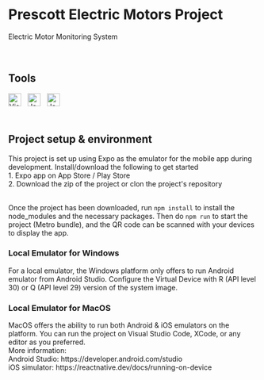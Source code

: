 <h1>Prescott Electric Motors Project</h1>
Electric Motor Monitoring System

<br/>
<br/>
<br/>

<h2>Tools</h2>

<img align="left" alt="Visual Studio Code" width="26px" src="https://cdn.jsdelivr.net/gh/devicons/devicon/icons/vscode/vscode-original.svg" style="padding-right:10px;"/>
<img align="left" alt="JavaScript" width="26px" src="https://cdn.jsdelivr.net/gh/devicons/devicon/icons/react/react-original.svg" style="padding-right:10px;"/>
<img align="left" alt="JavaScript" width="26px" src="https://cdn.jsdelivr.net/gh/devicons/devicon/icons/nodejs/nodejs-original-wordmark.svg" style="padding-right:10px;"/>

<br/>
<br/>
<br/>

<h2>Project setup & environment</h2>
This project is set up using Expo as the emulator for the mobile app during development. Install/download the following to get started <br/>
1. Expo app on App Store / Play Store <br/>
2. Download the zip of the project or clon the project's repository 

<br/>
<br/>

Once the project has been downloaded, run ```npm install``` to install the node_modules and the necessary packages. Then do ```npm run``` to start the project (Metro bundle), and the QR code can be scanned with your devices to display the app.


<h3>Local Emulator for Windows</h3>
For a local emulator, the Windows platform only offers to run Android emulator from Android Studio. Configure the Virtual Device with R (API level 30) or Q (API level 29) version of the system image.
<br/>



<h3>Local Emulator for MacOS</h3>
MacOS offers the ability to run both Android & iOS emulators on the platform. You can run the project on Visual Studio Code, XCode, or any editor as you preferred.
<br/>
More information: <br/>
Android Studio: https://developer.android.com/studio  <br/>
iOS simulator: https://reactnative.dev/docs/running-on-device
